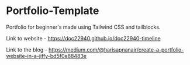 # Portfolio-Template
Portfolio for beginner's made using Tailwind CSS and tailblocks.

Link to website - https://doc22940.github.io/doc22940-timeline

Link to the blog - https://medium.com/@harisapnanair/create-a-portfolio-website-in-a-jiffy-bd5f0e88483e
